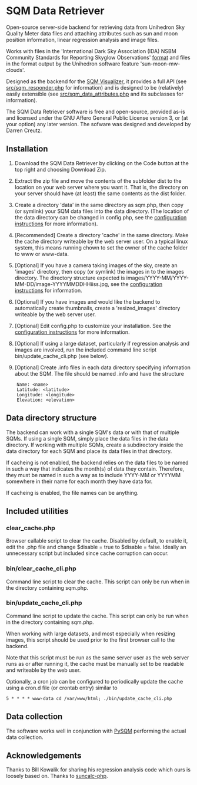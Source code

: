# SQM Data Retriever

Open-source server-side backend for retrieving data from Unihedron Sky Quality Meter data files and attaching attributes such as sun and moon position information, linear regression analysis and image files.

Works with files in the 'International Dark Sky Association (IDA) NSBM Community Standards for Reporting Skyglow Observations' [format](https://darksky.org/app/uploads/bsk-pdf-manager/47_SKYGLOW_DEFINITIONS.PDF) and files in the format output by the Unihedron software feature 'sun-moon-mw-clouds'.

Designed as the backend for the [SQM Visualizer](https://github.com/dcreutz/SQM-Visualizer), it provides a full API (see [src/sqm_responder.php](src/sqm_responder.php) for information) and is designed to be (relatively) easily extensible (see [src/sqm_data_attributes.php](src/sqm_data_attributes.php) and its subclasses for information).

The SQM Data Retriever software is free and open-source, provided as-is and licensed under the GNU Affero General Public License version 3, or (at your option) any later version.  The sofware was designed and developed by Darren Creutz.

## Installation

1. Download the SQM Data Retriever by clicking on the Code button at the top right and choosing Download Zip.

2. Extract the zip file and move the contents of the subfolder dist to the location on your web server where you want it.  That is, the directory on your server should have (at least) the same contents as the dist folder.

3. Create a directory 'data' in the same directory as sqm.php, then copy (or symlink) your SQM data files into the data directory.  (The location of the data directory can be changed in config.php, see the [configuration instructions](config.MD) for more information).

4. [Recommended] Create a directory 'cache' in the same directory.  Make the cache directory writeable by the web server user.  On a typical linux system, this means running chown to set the owner of the cache folder to www or www-data.

5. [Optional] If you have a camera taking images of the sky, create an 'images' directory, then copy (or symlink) the images in to the images directory.  The directory structure expected is images/YYYY-MM/YYYY-MM-DD/image-YYYYMMDDHHiiss.jpg, see the [configuration instructions](config.MD) for information.

6. [Optional] If you have images and would like the backend to automatically create thumbnails, create a 'resized_images' directory writeable by the web server user.

7. [Optional] Edit config.php to customize your installation.  See the [configuration instructions](config.MD) for more information.

8. [Optional] If using a large dataset, particularly if regression analysis and images are involved, run the included command line script bin/update_cache_cli.php (see below).

9. [Optional] Create .info files in each data directory specifying information about the SQM.  The file should be named .info and have the structure
```
	Name: <name>
	Latitude: <latitude>
	Longitude: <longitude>
	Elevation: <elevation>
```

## Data directory structure

The backend can work with a single SQM's data or with that of multiple SQMs.  If using a single SQM, simply place the data files in the data directory.  If working with multiple SQMs, create a subdirectory inside the data directory for each SQM and place its data files in that directory.

If cacheing is not enabled, the backend relies on the data files to be named in such a way that indicates the month(s) of data they contain.  Therefore, they must be named in such a way as to include YYYY-MM or YYYYMM somewhere in their name for each month they have data for.

If cacheing is enabled, the file names can be anything.

## Included utilities

### clear_cache.php

Browser callable script to clear the cache.  Disabled by default, to enable it, edit the .php file and change $disable = true to $disable = false.  Ideally an unnecessary script but included since cache corruption can occur.

### bin/clear_cache_cli.php

Command line script to clear the cache.  This script can only be run when in the directory containing sqm.php.

### bin/update_cache_cli.php

Command line script to update the cache.  This script can only be run when in the directory containing sqm.php.

When working with large datasets, and most especially when resizing images, this script should be used prior to the first browser call to the backend.

Note that this script must be run as the same server user as the web server runs as or after running it, the cache must be manually set to be readable and writeable by the web user.

Optionally, a cron job can be configured to periodically update the cache using a cron.d file (or crontab entry) similar to

```5 * * * * www-data cd /var/www/html; ./bin/update_cache_cli.php```

## Data collection

The software works well in conjunction with [PySQM](https://github.com/mireianievas/PySQM) performing the actual data collection.

## Acknowledgements

Thanks to Bill Kowalik for sharing his regression analysis code which ours is loosely based on.
Thanks to [suncalc-php](https://github.com/gregseth/suncalc-php).